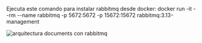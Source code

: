 Ejecuta este comando para instalar rabbitmq desde docker:
docker run -it --rm --name rabbitmq -p 5672:5672 -p 15672:15672 rabbitmq:3.13-management

![arquitectura documents con rabbitmq](https://github.com/Alvaro1560/Practica_de_documentos/assets/107602096/044dd2e4-a008-460b-8e9f-ae0cd4b16ee2)
